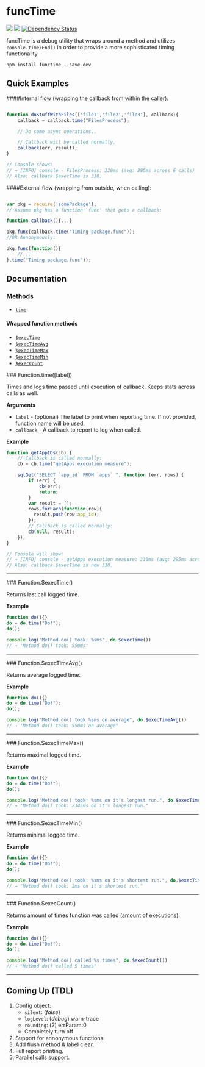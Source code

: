 # funcTime

[![](https://img.shields.io/npm/v/functime.svg)](https://www.npmjs.com/package/functime)
[![](https://img.shields.io/npm/dm/functime.svg)](https://www.npmjs.com/package/functime)
[![Dependency Status](https://david-dm.org/CommonRaven/funcTime.svg)](https://david-dm.org/CommonRaven/funcTime)

funcTime is a debug utility that wraps around a method and utilizes `console.time/End()`
in order to provide a more sophisticated timing functionality.

    npm install functime --save-dev

## Quick Examples

####Internal flow (wrapping the callback from within the caller):
```javascript

function doStuffWithFiles(['file1','file2','file3'], callback){
    callback = callback.time("FilesProcess");

    // Do some async operations..

    // Callback will be called normally.
    callback(err, result);
}

// Console shows:
// → [INFO] console - FilesProcess: 330ms (avg: 295ms across 6 calls)
// Also: callback.$execTime is 330.

```

####External flow (wrapping from outside, when calling):
```javascript

var pkg = require('somePackage');
// Assume pkg has a function 'func' that gets a callback:

function callback(){...}

pkg.func(callback.time("Timing package.func"));
//OR Annonymously:

pkg.func(function(){
    //...
}.time("Timing package.func"));

```


## Documentation

### Methods

* [`time`](#time)

#### Wrapped function methods

* [`$execTime`](#execTime)
* [`$execTimeAvg`](#execTimeAvg)
* [`$execTimeMax`](#execTimeMax)
* [`$execTimeMin`](#execTimeMin)
* [`$execCount`](#execCount)


<a name="time" />
### Function.time([label])

Times and logs time passed until execution of callback.
Keeps stats across calls as well.

__Arguments__

* `label` - (optional) The label to print when reporting time. If not provided, function name will be used.
* `callback` - A callback to report to log when called.

__Example__


```js
function getAppIDs(cb) {
    // Callback is called normally:
    cb = cb.time("getApps execution measure");

    sqlGet("SELECT `app_id` FROM `apps` ", function (err, rows) {
        if (err) {
            cb(err);
            return;
        }
        var result = [];
        rows.forEach(function(row){
          result.push(row.app_id);
        });
        // Callback is called normally:
        cb(null, result);
    });
}

// Console will show:
// → [INFO] console - getApps execution measure: 330ms (avg: 295ms across 6 calls)
// Also: callback.$execTime is now 330.

```

---------------------------------------

<a name="execTime" />
### Function.$execTime()

Returns last call logged time.

__Example__


```js
function do(){}
do = do.time("Do!");
do();

console.log("Method do() took: %sms", do.$execTime())
// → "Method do() took: 550ms"

```

---------------------------------------

<a name="execTimeAvg" />
### Function.$execTimeAvg()

Returns average logged time.

__Example__


```js
function do(){}
do = do.time("Do!");
do();

console.log("Method do() took %sms on average", do.$execTimeAvg())
// → "Method do() took: 550ms on average"

```

---------------------------------------

<a name="execTimeMax" />
### Function.$execTimeMax()

Returns maximal logged time.

__Example__


```js
function do(){}
do = do.time("Do!");
do();

console.log("Method do() took: %sms on it's longest run.", do.$execTimeMin())
// → "Method do() took: 2345ms on it's longest run."

```

---------------------------------------

<a name="execTimeMin" />
### Function.$execTimeMin()

Returns minimal logged time.

__Example__


```js
function do(){}
do = do.time("Do!");
do();

console.log("Method do() took: %sms on it's shortest run.", do.$execTimeMin())
// → "Method do() took: 2ms on it's shortest run."

```

---------------------------------------

<a name="execCount" />
### Function.$execCount()

Returns amount of times function was called (amount of executions).

__Example__


```js
function do(){}
do = do.time("Do!");
do();

console.log("Method do() called %s times", do.$execCount())
// → "Method do() called 5 times"

```

---------------------------------------


## Coming Up (TDL)

1. Config object:
   * `silent`: (_false_)
   * `logLevel`: (_debug_) warn-trace
   * `rounding`: (_2_) errParam:0
   * Completely turn off
2. Support for annonymous functions
3. Add flush method & label clear.
4. Full report printing.
5. Parallel calls support.
